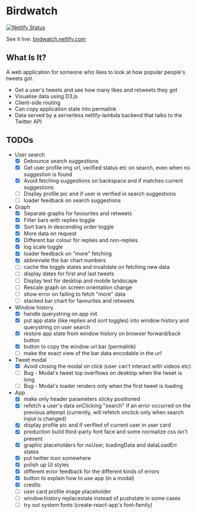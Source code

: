 # Birdwatch

[![Netlify Status](https://api.netlify.com/api/v1/badges/427e4685-87ff-40d7-aec5-6627aef5c4f0/deploy-status)](https://app.netlify.com/sites/festive-haibt-f1c272/deploys)

See it live: [birdwatch.netlify.com](birdwatch.netlify.com)

## What Is It?

A web application for someone who likes to look at how popular people's tweets got.

- Get a user's tweets and see how many likes and retweets they got
- Visualise data using D3.js
- Client-side routing
- Can copy application state into permalink
- Data served by a serverless netlify-lambda backend that talks to the Twitter API

## TODOs

- User search
    - [x] Debounce search suggestions
    - [x] Get user profile img url, verified status etc on search, even when no suggestion is found
    - [x] Avoid fetching suggestions on backspace and if matches current suggestions
    - [ ] Display profile pic and if user is verified in search suggestions
    - [ ] loader feedback on search suggestions
- Graph
    - [x] Separate graphs for favourites and retweets
    - [x] Filter bars with replies toggle
    - [x] Sort bars in descending order toggle
    - [x] More data on request
    - [x] Different bar colour for replies and non-replies
    - [x] log scale toggle
    - [x] loader feedback on "more" fetching
    - [x] abbreviate the bar chart numbers
    - [ ] cache the toggle states and invalidate on fetching new data
    - [ ] display dates for first and last tweets
    - [ ] Display text for desktop and mobile landscape
    - [ ] Rescale graph on screen orientation change
    - [ ] show error on failing to fetch "more" data
    - [ ] stacked bar chart for favourites and retweets
- Window history
    - [x] handle querystring on app init
    - [x] put app state (like replies and sort toggles) into window history and querystring on user search
    - [x] restore app state from window history on browser forward/back button
    - [x] button to copy the window url bar (permalink)
    - [ ] make the exact view of the bar data encodable in the url
- Tweet modal
    - [x] Avoid closing the modal on click (user can't interact with videos etc)
    - [ ] Bug - Modal's tweet top overflows on desktop when the tweet is long
    - [ ] Bug - Modal's loader renders only when the first tweet is loading
- App
    - [x] make only header parameters sticky positioned
    - [x] refetch a user's data onClicking "search" if an error occurred on the previous attempt (currently, will refetch onclick only when search input is changed)
    - [x] display profile pic and if verified of current user in user card
    - [x] production build third-party font face and some normalize css isn't present
    - [x] graphic placeholders for noUser, loadingData and dataLoadErr states
    - [x] put twitter icon somewhere
    - [x] polish up UI styles
    - [x] different error feedback for the different kinds of errors
    - [x] button to explain how to use app (in a modal)
    - [x] credits
    - [ ] user card profile image placeholder
    - [ ] window.history replacestate instead of pushstate in some cases
    - [ ] try out system fonts (create-react-app's font-family)
